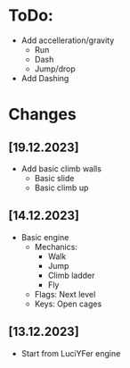 # ToDo:

- Add accelleration/gravity
  - Run
  - Dash
  - Jump/drop
- Add Dashing

# Changes

## [19.12.2023]
- Add basic climb walls
  - Basic slide
  - Basic climb up
  

## [14.12.2023]
- Basic engine
  - Mechanics:
    - Walk
    - Jump
    - Climb ladder
    - Fly
  - Flags: Next level
  - Keys: Open cages

## [13.12.2023]
- Start from LuciYFer engine
